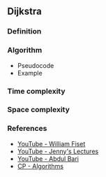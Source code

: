 ## Dijkstra

### Definition

### Algorithm

- Pseudocode
- Example

### Time complexity

### Space complexity

### References

- [YouTube - William Fiset](https://www.youtube.com/watch?v=pSqmAO-m7Lk&list=PLDV1Zeh2NRsDGO4--qE8yH72HFL1Km93P&index=18)
- [YouTube - Jenny's Lectures](https://www.youtube.com/watch?v=smHnz2RHJBY&list=PLdo5W4Nhv31bbKJzrsKfMpo_grxuLl8LU&index=94)
- [YouTube - Abdul Bari](https://www.youtube.com/watch?v=XB4MIexjvY0&list=PLDN4rrl48XKpZkf03iYFl-O29szjTrs_O&index=47)
- [CP - Algorithms](https://cp-algorithms.com/graph/dijkstra.html)
